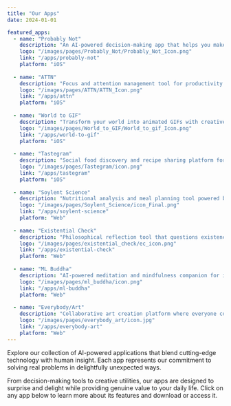 ```yaml
---
title: "Our Apps"
date: 2024-01-01

featured_apps:
  - name: "Probably Not"
    description: "An AI-powered decision-making app that helps you make choices when you can't decide."
    logo: "/images/pages/Probably_Not/Probably_Not_Icon.png"
    link: "/apps/probably-not"
    platform: "iOS"
  
  - name: "ATTN"
    description: "Focus and attention management tool for productivity and mindfulness."
    logo: "/images/pages/ATTN/ATTN_Icon.png"
    link: "/apps/attn"
    platform: "iOS"
  
  - name: "World to GIF"
    description: "Transform your world into animated GIFs with creative filters and effects."
    logo: "/images/pages/World_to_GIF/World_to_gif_Icon.png"
    link: "/apps/world-to-gif"
    platform: "iOS"
  
  - name: "Tastegram"
    description: "Social food discovery and recipe sharing platform for culinary enthusiasts."
    logo: "/images/pages/Tastegram/icon.png"
    link: "/apps/tastegram"
    platform: "iOS"
  
  - name: "Soylent Science"
    description: "Nutritional analysis and meal planning tool powered by scientific data."
    logo: "/images/pages/Soylent_Science/icon_Final.png"
    link: "/apps/soylent-science"
    platform: "Web"
  
  - name: "Existential Check"
    description: "Philosophical reflection tool that questions existence and reality."
    logo: "/images/pages/existential_check/ec_icon.png"
    link: "/apps/existential-check"
    platform: "Web"
  
  - name: "ML Buddha"
    description: "AI-powered meditation and mindfulness companion for inner peace."
    logo: "/images/pages/ml_buddha/icon.png"
    link: "/apps/ml-buddha"
    platform: "Web"
  
  - name: "Everybody/Art"
    description: "Collaborative art creation platform where everyone contributes to collective masterpieces."
    logo: "/images/pages/everybody_art/icon.jpg"
    link: "/apps/everybody-art"
    platform: "Web"
---
```


Explore our collection of AI-powered applications that blend cutting-edge technology with human insight. Each app represents our commitment to solving real problems in delightfully unexpected ways.

From decision-making tools to creative utilities, our apps are designed to surprise and delight while providing genuine value to your daily life. Click on any app below to learn more about its features and download or access it.
